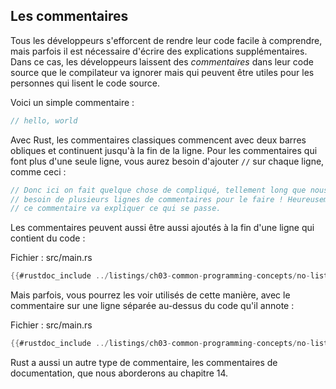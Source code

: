 <!--
## Comments
-->

## Les commentaires

<!--
All programmers strive to make their code easy to understand, but sometimes
extra explanation is warranted. In these cases, programmers leave *comments* in
their source code that the compiler will ignore but people reading the source
code may find useful.
-->

Tous les développeurs s'efforcent de rendre leur code facile à comprendre, mais
parfois il est nécessaire d'écrire des explications supplémentaires. Dans ce
cas, les développeurs laissent des *commentaires* dans leur code source que le
compilateur va ignorer mais qui peuvent être utiles pour les personnes qui
lisent le code source.

<!--
Here’s a simple comment:
-->

Voici un simple commentaire :

<!--
```rust
// hello, world
```
-->

```rust
// hello, world
```

<!--
In Rust, the idiomatic comment style starts a comment with two slashes, and the
comment continues until the end of the line. For comments that extend beyond a
single line, you’ll need to include `//` on each line, like this:
-->

Avec Rust, les commentaires classiques commencent avec deux barres obliques et
continuent jusqu'à la fin de la ligne. Pour les commentaires qui font plus
d'une seule ligne, vous aurez besoin d'ajouter `//` sur chaque ligne, comme
ceci :

<!--
```rust
// So we’re doing something complicated here, long enough that we need
// multiple lines of comments to do it! Whew! Hopefully, this comment will
// explain what’s going on.
```
-->

```rust
// Donc ici on fait quelque chose de compliqué, tellement long que nous avons
// besoin de plusieurs lignes de commentaires pour le faire ! Heureusement,
// ce commentaire va expliquer ce qui se passe.
```

<!--
Comments can also be placed at the end of lines containing code:
-->

Les commentaires peuvent aussi être aussi ajoutés à la fin d'une ligne qui
contient du code :

<!--
<span class="filename">Filename: src/main.rs</span>
-->

<span class="filename">Fichier : src/main.rs</span>

<!--
```rust
{{#rustdoc_include ../listings-sources/ch03-common-programming-concepts/no-listing-24-comments-end-of-line/src/main.rs}}
```
-->

```rust
{{#rustdoc_include ../listings/ch03-common-programming-concepts/no-listing-24-comments-end-of-line/src/main.rs}}
```

<!--
But you’ll more often see them used in this format, with the comment on a
separate line above the code it’s annotating:
-->

Mais parfois, vous pourrez les voir utilisés de cette manière, avec le
commentaire sur une ligne séparée au-dessus du code qu'il annote :

<!--
<span class="filename">Filename: src/main.rs</span>
-->

<span class="filename">Fichier : src/main.rs</span>

<!--
```rust
{{#rustdoc_include ../listings-sources/ch03-common-programming-concepts/no-listing-25-comments-above-line/src/main.rs}}
```
-->

```rust
{{#rustdoc_include ../listings/ch03-common-programming-concepts/no-listing-25-comments-above-line/src/main.rs}}
```

<!--
Rust also has another kind of comment, documentation comments, which we’ll
discuss in the “Publishing a Crate to Crates.io” section of Chapter 14.
-->

Rust a aussi un autre type de commentaire, les commentaires de documentation,
que nous aborderons au chapitre 14.
